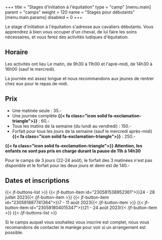 +++
title = "Stages d'initiation à l'équitation"
type = "camp"
[menu.main]
    parent = "camps"
    weight = 120
    name = "Stages pour débutants"
[menu.main.params]
  disabled = 0
+++

Le stage d'initiation à l'équitation s'adresse aux cavaliers débutants.
Vous apprendrez à bien vous occuper d'un cheval, de lui faire les soins nécessaires,
et vous ferez des activités ludiques d'équitation.

## Horaire

Les activités ont lieu Le matin, de 9h30 à 11h00 et l'aprè-midi, de 14h30 à 16h00 (sauf le mercredi).

La journée est assez longue et nous recommandons aux jeunes de rentrer chez eux pour le repas
de midi.

## Prix

- Une matinée seule : 35.-
- Une journée complète **{{< fa class="icon solid fa-exclamation-triangle">}}** : 60.- 
- Tous les matins de la semaine (du lundi au vendredi) : 150.-
- Forfait pour tous les jours de la semaine (sauf le mercredi après-midi) **{{< fa class="icon solid fa-exclamation-triangle">}}** : 250.-

**{{< fa class="icon solid fa-exclamation-triangle">}} Attention, les enfants ne sont pas pris en charge durant la pause de 11h à 14h30**

Pour le camps de 3 jours (22-24 août), le forfait des 3 matinées n'est pas disponible et le forfait pour
les deux jours et demi est de 140.-

## Dates et inscriptions

{{< jf-buttons-list >}}
{{< jf-button-item id="230581538952361">}}24 - 28 juillet 2023{{< /jf-button-item >}}
{{< jf-button-item id="230581887741364">}}7 - 11 août 2023{{< /jf-button-item >}}
{{< jf-button-item id="230581804015347">}}21 - 24 août 2023{{< /jf-button-item >}}
{{< /jf-buttons-list >}}

Si le camps auquel vous souhaitez vous inscrire est complet, nous vous recomandons
de contacter le manège pour voir si un arrangement est possible.
